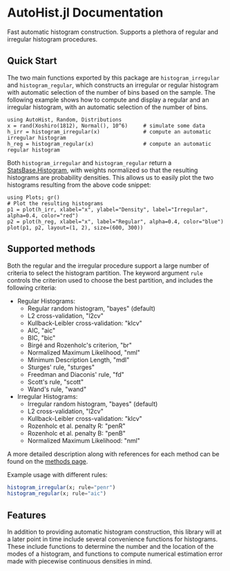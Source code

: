 # AutoHist.jl Documentation

Fast automatic histogram construction. Supports a plethora of regular and irregular histogram procedures.

## Quick Start
The two main functions exported by this package are `histogram_irregular` and `histogram_regular`, which constructs an irregular or regular histogram with automatic selection of the number of bins based on the sample. The following example shows how to compute and display a regular and an irregular histogram, with an automatic selection of the number of bins.

```@example index; continued=true
using AutoHist, Random, Distributions
x = rand(Xoshiro(1812), Normal(), 10^6)     # simulate some data
h_irr = histogram_irregular(x)              # compute an automatic irregular histogram
h_reg = histogram_regular(x)                # compute an automatic regular histogram
```

Both `histogram_irregular` and `histogram_regular` return a [StatsBase.Histogram](https://juliastats.org/StatsBase.jl/stable/empirical/#StatsBase.Histogram), with weights normalized so that the resulting histograms are probability densities. This allows us to easily plot the two histograms resulting from the above code snippet:

```@example index
using Plots; gr()
# Plot the resulting histograms
p1 = plot(h_irr, xlabel="x", ylabel="Density", label="Irregular", alpha=0.4, color="red")
p2 = plot(h_reg, xlabel="x", label="Regular", alpha=0.4, color="blue")
plot(p1, p2, layout=(1, 2), size=(600, 300))
```


## Supported methods
Both the regular and the irregular procedure support a large number of criteria to select the histogram partition. The keyword argument `rule` controls the criterion used to choose the best partition, and includes the following criteria:

- Regular Histograms:
    - Regular random histogram, "bayes" (default)
    - L2 cross-validation, "l2cv"
    - Kullback-Leibler cross-validation: "klcv"
    - AIC, "aic"
    - BIC, "bic"
    - Birgé and Rozenholc's criterion, "br"
    - Normalized Maximum Likelihood, "nml"
    - Minimum Description Length, "mdl"
    - Sturges' rule, "sturges"
    - Freedman and Diaconis' rule, "fd"
    - Scott's rule, "scott"
    - Wand's rule, "wand"
- Irregular Histograms:
    - Irregular random histogram, "bayes" (default)
    - L2 cross-validation, "l2cv"
    - Kullback-Leibler cross-validation: "klcv"
    - Rozenholc et al. penalty R: "penR"
    - Rozenholc et al. penalty B: "penB"
    - Normalized Maximum Likelihood: "nml"

A more detailed description along with references for each method can be found on the [methods page](methods.md).

Example usage with different rules:
```julia
histogram_irregular(x; rule="penr")
histogram_regular(x; rule="aic")
```

## Features 
In addition to providing automatic histogram construction, this library will at a later point in time include several convenience functions for histograms. These include functions to determine the number and the location of the modes of a histogram, and functions to compute numerical estimation error made with piecewise continuous densities in mind.